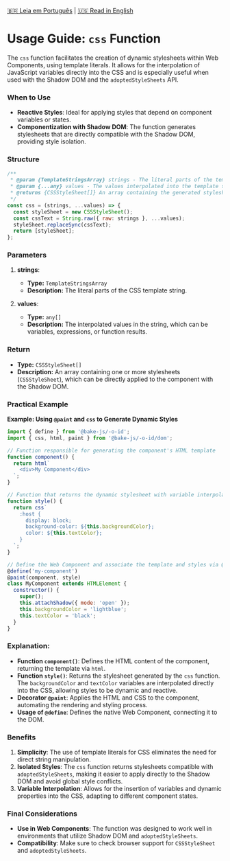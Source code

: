 [🇧🇷 Leia em Português](./README.pt-BR.md) | [🇺🇸 Read in English](./README.md)

# Usage Guide: `css` Function

The `css` function facilitates the creation of dynamic stylesheets within Web Components, using template literals. It allows for the interpolation of JavaScript variables directly into the CSS and is especially useful when used with the Shadow DOM and the `adoptedStyleSheets` API.

### When to Use

- **Reactive Styles**: Ideal for applying styles that depend on component variables or states.
- **Componentization with Shadow DOM**: The function generates stylesheets that are directly compatible with the Shadow DOM, providing style isolation.

### Structure

```javascript
/**
 * @param {TemplateStringsArray} strings - The literal parts of the template string.
 * @param {...any} values - The values interpolated into the template string.
 * @returns {CSSStyleSheet[]} An array containing the generated stylesheet.
 */
const css = (strings, ...values) => {
  const styleSheet = new CSSStyleSheet();
  const cssText = String.raw({ raw: strings }, ...values);
  styleSheet.replaceSync(cssText);
  return [styleSheet];
};
```

### Parameters

1. **strings**:
   - **Type:** `TemplateStringsArray`
   - **Description:** The literal parts of the CSS template string.

2. **values**:
   - **Type:** `any[]`
   - **Description:** The interpolated values in the string, which can be variables, expressions, or function results.

### Return

- **Type:** `CSSStyleSheet[]`
- **Description:** An array containing one or more stylesheets (`CSSStyleSheet`), which can be directly applied to the component with the Shadow DOM.

### Practical Example

**Example: Using `@paint` and `css` to Generate Dynamic Styles**

```javascript
import { define } from '@bake-js/-o-id';
import { css, html, paint } from '@bake-js/-o-id/dom';

// Function responsible for generating the component's HTML template
function component() {
  return html`
    <div>My Component</div>
  `;
}

// Function that returns the dynamic stylesheet with variable interpolation
function style() {
  return css`
    :host {
      display: block;
      background-color: ${this.backgroundColor};
      color: ${this.textColor};
    }
  `;
}

// Define the Web Component and associate the template and styles via @paint
@define('my-component')
@paint(component, style)
class MyComponent extends HTMLElement {
  constructor() {
    super();
    this.attachShadow({ mode: 'open' });
    this.backgroundColor = 'lightblue';
    this.textColor = 'black';
  }
}
```

### Explanation:

- **Function `component()`**: Defines the HTML content of the component, returning the template via `html`.
- **Function `style()`**: Returns the stylesheet generated by the `css` function. The `backgroundColor` and `textColor` variables are interpolated directly into the CSS, allowing styles to be dynamic and reactive.
- **Decorator `@paint`**: Applies the HTML and CSS to the component, automating the rendering and styling process.
- **Usage of `@define`**: Defines the native Web Component, connecting it to the DOM.

### Benefits

1. **Simplicity**: The use of template literals for CSS eliminates the need for direct string manipulation.
2. **Isolated Styles**: The `css` function returns stylesheets compatible with `adoptedStyleSheets`, making it easier to apply directly to the Shadow DOM and avoid global style conflicts.
3. **Variable Interpolation**: Allows for the insertion of variables and dynamic properties into the CSS, adapting to different component states.

### Final Considerations

- **Use in Web Components**: The function was designed to work well in environments that utilize Shadow DOM and `adoptedStyleSheets`.
- **Compatibility**: Make sure to check browser support for `CSSStyleSheet` and `adoptedStyleSheets`.
